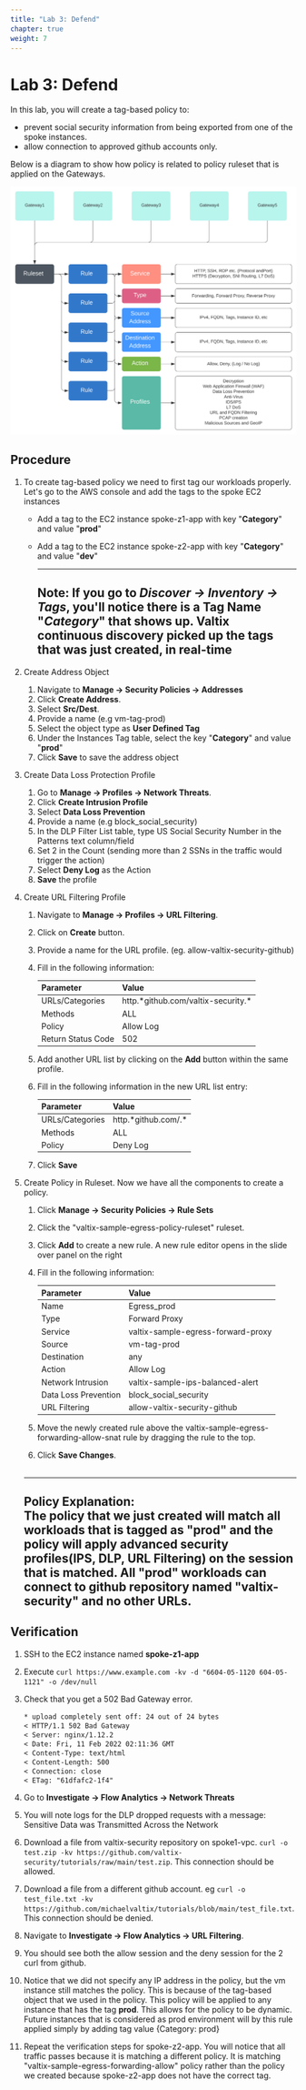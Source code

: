 ```yaml
---
title: "Lab 3: Defend"
chapter: true
weight: 7
---
```


# Lab 3: Defend

In this lab, you will create a tag-based policy to:

  * prevent social security information from being exported from one of the spoke instances. 
  * allow connection to approved github accounts only.

Below is a diagram to show how policy is related to policy ruleset that is applied on the Gateways.

![Ruleset](ruleset.svg)


## Procedure

1. To create tag-based policy we need to first tag our workloads properly. Let's go to the AWS console and add the tags to the spoke EC2 instances

   * Add a tag to the EC2 instance spoke-z1-app with key "**Category**" and value "**prod**"
   * Add a tag to the EC2 instance spoke-z2-app with key "**Category**" and value "**dev**"

     ---
     **Note:** 
     If you go to *Discover -> Inventory -> Tags*, you'll notice there is a Tag Name "*Category*" that shows up. Valtix continuous discovery picked up the tags that was just created, in real-time
     ---
2. Create Address Object

	1. Navigate to **Manage -> Security Policies -> Addresses**
	2. Click **Create Address**.
	3. Select **Src/Dest**.
	4. Provide a name (e.g vm-tag-prod)
	5. Select the object type as **User Defined Tag**
	6. Under the Instances Tag table, select the key "**Category**" and value "**prod**"
	7. Click **Save** to save the address object

3. Create Data Loss Protection Profile
	1. Go to **Manage -> Profiles -> Network Threats**.
	2. Click **Create Intrusion Profile**
	3. Select **Data Loss Prevention**
	4. Provide a name (e.g block_social_security)
	5. In the DLP Filter List table, type US Social Security Number in the Patterns text column/field
	6. Set 2 in the Count (sending more than 2 SSNs in the traffic would trigger the action)
	7. Select **Deny Log** as the Action
	8. **Save** the profile

4. Create URL Filtering Profile 
	1. Navigate to **Manage -> Profiles -> URL Filtering**.
	2. Click on **Create** button.
	3. Provide a name for the URL profile. (eg. allow-valtix-security-github)
	4. Fill in the following information:

     	Parameter | Value
     	----------|----------
     	URLs/Categories | http.\*github.com/valtix-security.\*
     	Methods | ALL
     	Policy | Allow Log
     	Return Status Code | 502

	5. Add another URL list by clicking on the **Add** button within the same profile.
	6. Fill in the following information in the new URL list entry:

     	Parameter | Value
     	----------|----------
     	URLs/Categories | http.\*github.com/.\*
     	Methods | ALL
     	Policy | Deny Log

	7. Click **Save**
5. Create Policy in Ruleset. Now we have all the components to create a policy. 
	1. Click **Manage -> Security Policies -> Rule Sets**
	2. Click the "valtix-sample-egress-policy-ruleset" ruleset.
	3. Click **Add** to create a new rule.  A new rule editor opens in the slide over panel on the right
	4. Fill in the following information:

     	Parameter| Value
     	---------|------
     	Name | Egress_prod
     	Type | Forward Proxy
     	Service | valtix-sample-egress-forward-proxy
     	Source | vm-tag-prod
     	Destination | any
     	Action | Allow Log
     	Network Intrusion | valtix-sample-ips-balanced-alert
     	Data Loss Prevention | block_social_security
     	URL Filtering | allow-valtix-security-github

	5. Move the newly created rule above the valtix-sample-egress-forwarding-allow-snat rule by dragging the rule to the top.
	6. Click **Save Changes**.
<br><br>

      --- 
      **Policy Explanation:**<br>
      The policy that we just created will match all workloads that is tagged as "prod" and the policy will apply advanced security profiles(IPS, DLP, URL Filtering) on the session that is matched. All "prod" workloads can connect to github repository named "valtix-security" and no other URLs. 
      ---
    

## Verification

1. SSH to the EC2 instance named **spoke-z1-app**
2. Execute `curl https://www.example.com -kv -d "6604-05-1120 604-05-1121" -o /dev/null`
3. Check that you get a 502 Bad Gateway error.

     ```
     * upload completely sent off: 24 out of 24 bytes
     < HTTP/1.1 502 Bad Gateway
     < Server: nginx/1.12.2
     < Date: Fri, 11 Feb 2022 02:11:36 GMT
     < Content-Type: text/html
     < Content-Length: 500
     < Connection: close
     < ETag: "61dfafc2-1f4"
     ```

4. Go to **Investigate -> Flow Analytics -> Network Threats**
5. You will note logs for the DLP dropped requests with a message: Sensitive Data was Transmitted Across the Network
6. Download a file from valtix-security repository on spoke1-vpc. `curl -o test.zip -kv https://github.com/valtix-security/tutorials/raw/main/test.zip`. This connection should be allowed.
7. Download a file from a different github account. eg `curl -o test_file.txt -kv https://github.com/michaelvaltix/tutorials/blob/main/test_file.txt`. This connection should be denied.
8. Navigate to **Investigate -> Flow Analytics -> URL Filtering**.
9. You should see both the allow session and the deny session for the 2 curl from github.
10. Notice that we did not specify any IP address in the policy, but the vm instance still matches the policy. This is because of the tag-based object that we used in the policy. This policy will be applied to any instance that has the tag **prod**. This allows for the policy to be dynamic. Future instances that is considered as prod environment will by this rule applied simply by adding tag value {Category: prod}  
11. Repeat the verification steps for spoke-z2-app. You will notice that all traffic passes because it is matching a different policy. It is matching "valtix-sample-egress-forwarding-allow" policy rather than the policy we created because spoke-z2-app does not have the correct tag. 

